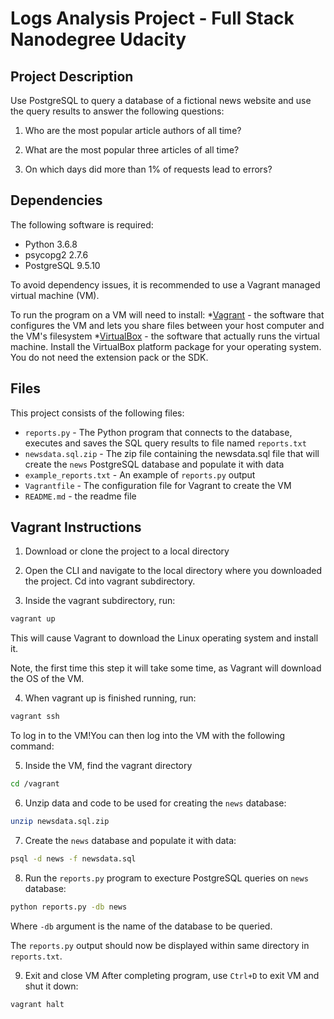# Logs Analysis Project -  Full Stack Nanodegree Udacity

## Project Description
Use PostgreSQL to query a database of a fictional news website and use the query results to answer the following questions:

1. Who are the most popular article authors of all time?

2. What are the most popular three articles of all time?

3. On which days did more than 1% of requests lead to errors?

## Dependencies
The following software is required:

* Python 3.6.8
* psycopg2 2.7.6
* PostgreSQL 9.5.10

To avoid dependency issues, it is recommended to use a Vagrant managed virtual machine (VM). 

To run the program on a VM will need to install:
*[Vagrant](https://www.vagrantup.com/downloads.html) - the software that configures the VM and lets you share files between your host computer and the VM's filesystem
*[VirtualBox](https://www.virtualbox.org/wiki/Downloads) - the software that actually runs the virtual machine. 
Install the VirtualBox platform package for your operating system. You do not need the extension pack or the SDK.

## Files
This project consists of the following files:

* `reports.py` - The Python program that connects to the database, executes and saves the SQL query results to file named `reports.txt`
* `newsdata.sql.zip` - The zip file containing the newsdata.sql file that will create the `news` PostgreSQL database and populate it with data
* `example_reports.txt` - An example of `reports.py` output
* `Vagrantfile` - The configuration file for Vagrant to create the VM
* `README.md` - the readme file


## Vagrant Instructions

1. Download or clone the project to a local directory

2. Open the CLI and navigate to the local directory where you downloaded the project. Cd into vagrant subdirectory.

3. Inside the vagrant subdirectory, run:
```bash
vagrant up
```
This will cause Vagrant to download the Linux operating system and install it.

Note, the first time this step it will take some time, as Vagrant will download the OS of the VM.

4. When vagrant up is finished running, run:
```bash
vagrant ssh
```
To log in to the VM!You can then log into the VM with the following command:

5. Inside the VM, find the vagrant directory
```bash
cd /vagrant
```

6. Unzip data and code to be used for creating the  `news` database:
```bash
unzip newsdata.sql.zip
```

7. Create the  `news` database and populate it with data:
```bash
psql -d news -f newsdata.sql
```

8. Run the `reports.py` program to execture PostgreSQL queries on `news` database:
```bash
python reports.py -db news
```
Where `-db` argument is the name of the database to be queried.

The `reports.py` output should now be displayed within same directory in `reports.txt`.

9. Exit and close  VM
After completing program, use `Ctrl+D` to exit VM and shut it down:
```bash
vagrant halt
```

